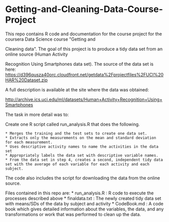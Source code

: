 # Getting-and-Cleaning-Data-Course-Project

This repo contains R code and documentation for the course project for the coursera Data Science course "Getting and 

Cleaning data". The goal of this project is to produce a tidy data set from an online source (Human Activity 

Recognition Using Smartphones data set). The source of the data set is here:
https://d396qusza40orc.cloudfront.net/getdata%2Fprojectfiles%2FUCI%20HAR%20Dataset.zip

A full description is available at the site where the data was obtained:

http://archive.ics.uci.edu/ml/datasets/Human+Activity+Recognition+Using+Smartphones

The task in more detail was to:

Create one R script called run_analysis.R that does the following.

    * Merges the training and the test sets to create one data set.
    * Extracts only the measurements on the mean and standard deviation for each measurement.
    * Uses descriptive activity names to name the activities in the data set
    * Appropriately labels the data set with descriptive variable names.
    * From the data set in step 4, creates a second, independent tidy data set with the average of each variable for each activity and each subject.

The code also includes the script for downloading the data from the online source.

Files contained in this repo are:
	* run_analysis.R : R code to execute the processes described above
	* finaldata.txt : The newly created tidy data set with means/SDs of the data by subject and activity
	* CodeBook.md : A code book which gives detailed information about the variables, the data, and any transformations or work that was performed to clean up the data.

